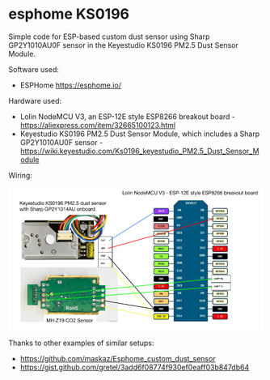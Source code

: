 # esphome KS0196

Simple code for ESP-based custom dust sensor using Sharp GP2Y1010AU0F sensor in the Keyestudio KS0196 PM2.5 Dust Sensor Module.

Software used:

- ESPHome <https://esphome.io/>

Hardware used:

- Lolin NodeMCU V3, an ESP-12E style ESP8266 breakout board - <https://aliexpress.com/item/32665100123.html>
- Keyestudio KS0196 PM2.5 Dust Sensor Module, which includes a Sharp GP2Y1010AU0F sensor - <https://wiki.keyestudio.com/Ks0196_keyestudio_PM2.5_Dust_Sensor_Module>

Wiring:

![wiring](wiring.png)

Thanks to other examples of similar setups:

- <https://github.com/maskaz/Esphome_custom_dust_sensor>
- <https://gist.github.com/gretel/3add6f08774f930ef0eaff03b847db64>
